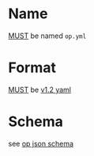 # Name

[MUST](index.md#mustmay) be named `op.yml`


# Format

[MUST](index.md#mustmay) be
[v1.2 yaml](http://www.yaml.org/spec/1.2/spec.html)


# Schema

see [op json schema](schema/op.json)

